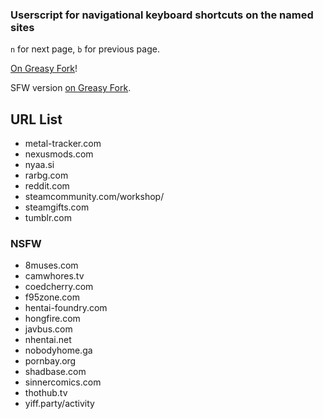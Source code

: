 ### Userscript for navigational keyboard shortcuts on the named sites
`n` for next page, `b` for previous page.

[On Greasy Fork](https://greasyfork.org/en/scripts/377854-navigational-keyboard-shortcuts)!

SFW version [on Greasy Fork](https://greasyfork.org/en/scripts/377855-navigational-keyboard-shortcuts-sfw).

## URL List

* metal-tracker.com
* nexusmods.com
* nyaa.si
* rarbg.com
* reddit.com
* steamcommunity.com/workshop/
* steamgifts.com
* tumblr.com

### NSFW
* 8muses.com
* camwhores.tv
* coedcherry.com
* f95zone.com
* hentai-foundry.com
* hongfire.com
* javbus.com
* nhentai.net
* nobodyhome.ga
* pornbay.org
* shadbase.com
* sinnercomics.com
* thothub.tv
* yiff.party/activity
